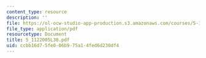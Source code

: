 ```yaml
---
content_type: resource
description: ''
file: https://ol-ocw-studio-app-production.s3.amazonaws.com/courses/5-112-principles-of-chemical-science-fall-2005/ccbb16d75fe006b975a14fed6d230df4_5_1122005L30.pdf
file_type: application/pdf
resourcetype: Document
title: 5_1122005L30.pdf
uid: ccbb16d7-5fe0-06b9-75a1-4fed6d230df4
---
```

